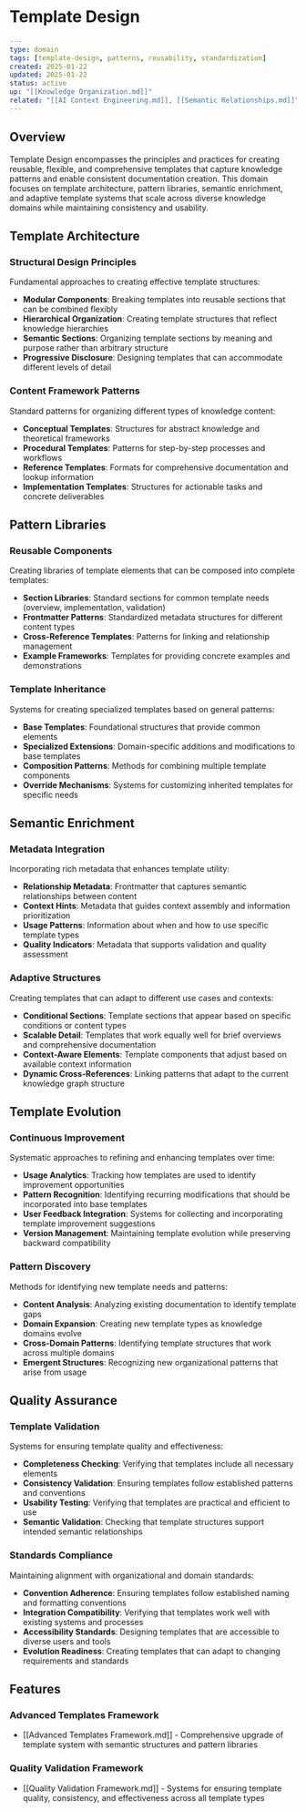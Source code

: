 # Template Design

```yaml
---
type: domain
tags: [template-design, patterns, reusability, standardization]
created: 2025-01-22
updated: 2025-01-22
status: active
up: "[[Knowledge Organization.md]]"
related: "[[AI Context Engineering.md]], [[Semantic Relationships.md]]"
---
```

## Overview

Template Design encompasses the principles and practices for creating reusable, flexible, and comprehensive templates that capture knowledge patterns and enable consistent documentation creation. This domain focuses on template architecture, pattern libraries, semantic enrichment, and adaptive template systems that scale across diverse knowledge domains while maintaining consistency and usability.

## Template Architecture

### Structural Design Principles

Fundamental approaches to creating effective template structures:

- **Modular Components**: Breaking templates into reusable sections that can be combined flexibly
- **Hierarchical Organization**: Creating template structures that reflect knowledge hierarchies
- **Semantic Sections**: Organizing template sections by meaning and purpose rather than arbitrary structure  
- **Progressive Disclosure**: Designing templates that can accommodate different levels of detail

### Content Framework Patterns

Standard patterns for organizing different types of knowledge content:

- **Conceptual Templates**: Structures for abstract knowledge and theoretical frameworks
- **Procedural Templates**: Patterns for step-by-step processes and workflows
- **Reference Templates**: Formats for comprehensive documentation and lookup information
- **Implementation Templates**: Structures for actionable tasks and concrete deliverables

## Pattern Libraries

### Reusable Components

Creating libraries of template elements that can be composed into complete templates:

- **Section Libraries**: Standard sections for common template needs (overview, implementation, validation)
- **Frontmatter Patterns**: Standardized metadata structures for different content types
- **Cross-Reference Templates**: Patterns for linking and relationship management
- **Example Frameworks**: Templates for providing concrete examples and demonstrations

### Template Inheritance

Systems for creating specialized templates based on general patterns:

- **Base Templates**: Foundational structures that provide common elements
- **Specialized Extensions**: Domain-specific additions and modifications to base templates
- **Composition Patterns**: Methods for combining multiple template components
- **Override Mechanisms**: Systems for customizing inherited templates for specific needs

## Semantic Enrichment

### Metadata Integration

Incorporating rich metadata that enhances template utility:

- **Relationship Metadata**: Frontmatter that captures semantic relationships between content
- **Context Hints**: Metadata that guides context assembly and information prioritization  
- **Usage Patterns**: Information about when and how to use specific template types
- **Quality Indicators**: Metadata that supports validation and quality assessment

### Adaptive Structures

Creating templates that can adapt to different use cases and contexts:

- **Conditional Sections**: Template sections that appear based on specific conditions or content types
- **Scalable Detail**: Templates that work equally well for brief overviews and comprehensive documentation
- **Context-Aware Elements**: Template components that adjust based on available context information
- **Dynamic Cross-References**: Linking patterns that adapt to the current knowledge graph structure

## Template Evolution

### Continuous Improvement

Systematic approaches to refining and enhancing templates over time:

- **Usage Analytics**: Tracking how templates are used to identify improvement opportunities
- **Pattern Recognition**: Identifying recurring modifications that should be incorporated into base templates
- **User Feedback Integration**: Systems for collecting and incorporating template improvement suggestions
- **Version Management**: Maintaining template evolution while preserving backward compatibility

### Pattern Discovery

Methods for identifying new template needs and patterns:

- **Content Analysis**: Analyzing existing documentation to identify template gaps
- **Domain Expansion**: Creating new template types as knowledge domains evolve
- **Cross-Domain Patterns**: Identifying template structures that work across multiple domains
- **Emergent Structures**: Recognizing new organizational patterns that arise from usage

## Quality Assurance

### Template Validation

Systems for ensuring template quality and effectiveness:

- **Completeness Checking**: Verifying that templates include all necessary elements
- **Consistency Validation**: Ensuring templates follow established patterns and conventions
- **Usability Testing**: Verifying that templates are practical and efficient to use
- **Semantic Validation**: Checking that template structures support intended semantic relationships

### Standards Compliance

Maintaining alignment with organizational and domain standards:

- **Convention Adherence**: Ensuring templates follow established naming and formatting conventions
- **Integration Compatibility**: Verifying that templates work well with existing systems and processes
- **Accessibility Standards**: Designing templates that are accessible to diverse users and tools
- **Evolution Readiness**: Creating templates that can adapt to changing requirements and standards

## Features

### Advanced Templates Framework
- [[Advanced Templates Framework.md]] - Comprehensive upgrade of template system with semantic structures and pattern libraries

### Quality Validation Framework
- [[Quality Validation Framework.md]] - Systems for ensuring template quality, consistency, and effectiveness across all template types